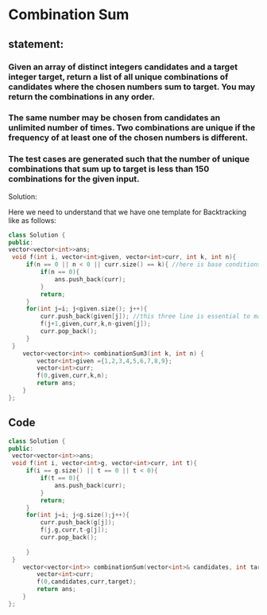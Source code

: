 # Combination Sum


## statement:
### Given an array of distinct integers candidates and a target integer target, return a list of all unique combinations of candidates where the chosen numbers sum to target. You may return the combinations in any order.
### The same number may be chosen from candidates an unlimited number of times. Two combinations are unique if the frequency of at least one of the chosen numbers is different.

### The test cases are generated such that the number of unique combinations that sum up to target is less than 150 combinations for the given input.

Solution:

Here we need to understand that we have one template for Backtracking like as follows:
```C++
class Solution {
public:
vector<vector<int>>ans;
 void f(int i, vector<int>given, vector<int>curr, int k, int n){
     if(n == 0 || n < 0 || curr.size() == k){ //here is base conditions where input tastecase is false
         if(n == 0){
             ans.push_back(curr);
         }
         return;
     }
     for(int j=i; j<given.size(); j++){
         curr.push_back(given[j]); //this three line is essential to make conbinations
         f(j+1,given,curr,k,n-given[j]);
         curr.pop_back();
     }
 }
    vector<vector<int>> combinationSum3(int k, int n) {
        vector<int>given ={1,2,3,4,5,6,7,8,9};
        vector<int>curr;
        f(0,given,curr,k,n);
        return ans;
    }
};
```

## Code
```C++
class Solution {
public:
 vector<vector<int>>ans;
 void f(int i, vector<int>g, vector<int>curr, int t){
     if(i == g.size() || t == 0 || t < 0){
         if(t == 0){
             ans.push_back(curr);
         }
         return;
     }
     for(int j=i; j<g.size();j++){
         curr.push_back(g[j]);
         f(j,g,curr,t-g[j]);
         curr.pop_back();
      
     }
 }
    vector<vector<int>> combinationSum(vector<int>& candidates, int target) {
        vector<int>curr;
        f(0,candidates,curr,target);
        return ans;
    }
};
```
